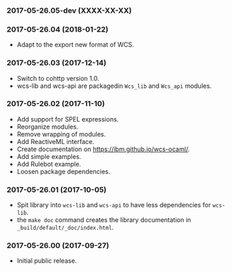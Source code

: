 ### 2017-05-26.05-dev (XXXX-XX-XX)


### 2017-05-26.04 (2018-01-22)
* Adapt to the export new format of WCS.

### 2017-05-26.03 (2017-12-14)
* Switch to cohttp version 1.0.
* wcs-lib and wcs-api are packagedin `Wcs_lib` and `Wcs_api` modules.

### 2017-05-26.02 (2017-11-10)
* Add support for SPEL expressions.
* Reorganize modules.
* Remove wrapping of modules.
* Add ReactiveML interface.
* Create documentation on https://ibm.github.io/wcs-ocaml/.
* Add simple examples.
* Add Rulebot example.
* Loosen package dependencies.


### 2017-05-26.01 (2017-10-05)

* Spit library into `wcs-lib` and `wcs-api` to have less dependencies
  for `wcs-lib`.
* the `make doc` command creates the library documentation in
  `_build/default/_doc/index.html`.


### 2017-05-26.00 (2017-09-27)

* Initial public release.

